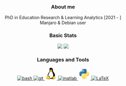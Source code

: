 <!--
**ponte-vecchio/ponte-vecchio** is a ✨ _special_ ✨ repository because its `README.md` (this file) appears on your GitHub profile.

Here are some ideas to get you started:

- 🌱 I’m currently learning ...
- 👯 I’m looking to collaborate on ...
- 🤔 I’m looking for help with ...
- 💬 Ask me about ...
- 📫 How to reach me: ...
- 😄 Pronouns: ...
- ⚡ Fun fact: ...
-->

<h3 align="center"> About me </h3>

<p align="center">PhD in Education Research & Learning Analytics [2021 -  ]<br>Manjaro & Debian user</p>

<h3 align="center"> Basic Stats </h3>

<p align="center">
  
 <img src="https://github-readme-stats.vercel.app/api?username=ponte-vecchio&show_icons=true&theme=gruvbox">
  
 <img src="https://github-readme-stats.vercel.app/api/top-langs/?username=ponte-vecchio">
  
</p>


<h3 align="center">Languages and Tools</h3>

<p align="center">
  <a href="https://www.gnu.org/software/bash/" target="_blank"> <img src="https://www.vectorlogo.zone/logos/gnu_bash/gnu_bash-icon.svg" alt="bash" width="40" height="40"/> </a>
  <a href="https://git-scm.com/" target="_blank"> <img src="https://www.vectorlogo.zone/logos/git-scm/git-scm-icon.svg" alt="git" width="40" height="40"/> </a>
  <a href="https://www.linux.org/" target="_blank"> <img src="https://raw.githubusercontent.com/devicons/devicon/master/icons/linux/linux-original.svg" alt="linux" width="40" height="40"/> </a>
  <a href="https://www.mathworks.com/" target="_blank"> <img src="https://upload.wikimedia.org/wikipedia/commons/2/21/Matlab_Logo.png" alt="matlab" width="40" height="40"/> </a>
  <a href="https://www.python.org" target="_blank"> <img src="https://raw.githubusercontent.com/devicons/devicon/master/icons/python/python-original.svg" alt="python" width="40" height="40"/> </a>
  <a href="https://www.latex-project.org" target="_blank"> <img src="https://upload.wikimedia.org/wikipedia/commons/thumb/9/92/LaTeX_logo.svg/2560px-LaTeX_logo.svg.png" alt="LaTeX" height="40"/> </a>
  </p>
